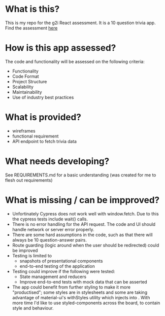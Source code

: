 # What is this?

This is my repo for the g2i React assessment. It is a 10 question trivia app. Find the assessment [here](https://gist.github.com/severnsc/e09f4f8742b7dd91af9c422d6f210a57)

# How is this app assessed?

The code and functionality will be assessed on the following criteria:

- Functionality
- Code Format
- Project Structure
- Scalability
- Maintainability
- Use of industry best practices

# What is provided?

- wireframes
- functional requirement
- API endpoint to fetch trivia data

# What needs developing?

See REQUIREMENTS.md for a basic understanding (was created for me to flesh out requirements)

# What is missing / can be impproved?

- Unfortinately Cypress does not work well with window.fetch. Due to this the cypress tests include wait() calls.
- There is no error handling for the API request. The code and UI should handle network or server error properly.
- There are some hard assumptions in the code, such as that there will always be 10 question-answer pairs.
- Route guarding (logic around when the user should be redirected) could be improved
- Testing is limited to
    - snapshots of presentational components
    - end-to-end testing of the application
- Testing could improve if the following were tested:
    - State management and reducers
    - Improve end-to-end tests with mock data that can be asserted
- The app could benefit from further styling to make it more "productised"; some styles are in stylesheets and some are taking advantage of material-ui's withStyles utility which injects into <head>. With more time I'd like to use styled-components across the board, to contain style and behaviour.
